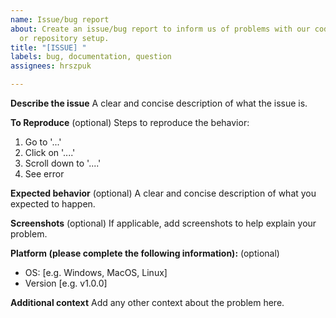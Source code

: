 ```yaml
---
name: Issue/bug report
about: Create an issue/bug report to inform us of problems with our code, explanation,
  or repository setup.
title: "[ISSUE] "
labels: bug, documentation, question
assignees: hrszpuk

---
```


**Describe the issue**
A clear and concise description of what the issue is.

**To Reproduce** (optional)
Steps to reproduce the behavior:
1. Go to '...'
2. Click on '....'
3. Scroll down to '....'
4. See error

**Expected behavior** (optional)
A clear and concise description of what you expected to happen.

**Screenshots** (optional)
If applicable, add screenshots to help explain your problem.

**Platform (please complete the following information):** (optional)
 - OS: [e.g. Windows, MacOS, Linux]
 - Version [e.g. v1.0.0]

**Additional context**
Add any other context about the problem here.

